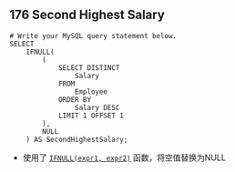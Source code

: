 ## 176	Second Highest Salary    ##
```
# Write your MySQL query statement below.
SELECT
	IFNULL(
		(
			SELECT DISTINCT
				Salary
			FROM
				Employee
			ORDER BY
				Salary DESC
			LIMIT 1 OFFSET 1
		),
		NULL
	) AS SecondHighestSalary;
```
- 使用了 [`IFNULL(expr1, expr2)`](https://dev.mysql.com/doc/refman/5.7/en/control-flow-functions.html#function_ifnull) 函数，将空值替换为NULL